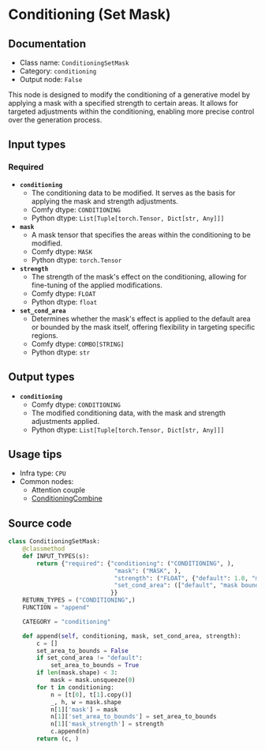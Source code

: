 # Conditioning (Set Mask)
## Documentation
- Class name: `ConditioningSetMask`
- Category: `conditioning`
- Output node: `False`

This node is designed to modify the conditioning of a generative model by applying a mask with a specified strength to certain areas. It allows for targeted adjustments within the conditioning, enabling more precise control over the generation process.
## Input types
### Required
- **`conditioning`**
    - The conditioning data to be modified. It serves as the basis for applying the mask and strength adjustments.
    - Comfy dtype: `CONDITIONING`
    - Python dtype: `List[Tuple[torch.Tensor, Dict[str, Any]]]`
- **`mask`**
    - A mask tensor that specifies the areas within the conditioning to be modified.
    - Comfy dtype: `MASK`
    - Python dtype: `torch.Tensor`
- **`strength`**
    - The strength of the mask's effect on the conditioning, allowing for fine-tuning of the applied modifications.
    - Comfy dtype: `FLOAT`
    - Python dtype: `float`
- **`set_cond_area`**
    - Determines whether the mask's effect is applied to the default area or bounded by the mask itself, offering flexibility in targeting specific regions.
    - Comfy dtype: `COMBO[STRING]`
    - Python dtype: `str`
## Output types
- **`conditioning`**
    - Comfy dtype: `CONDITIONING`
    - The modified conditioning data, with the mask and strength adjustments applied.
    - Python dtype: `List[Tuple[torch.Tensor, Dict[str, Any]]]`
## Usage tips
- Infra type: `CPU`
- Common nodes:
    - Attention couple
    - [ConditioningCombine](../../Comfy/Nodes/ConditioningCombine.md)



## Source code
```python
class ConditioningSetMask:
    @classmethod
    def INPUT_TYPES(s):
        return {"required": {"conditioning": ("CONDITIONING", ),
                              "mask": ("MASK", ),
                              "strength": ("FLOAT", {"default": 1.0, "min": 0.0, "max": 10.0, "step": 0.01}),
                              "set_cond_area": (["default", "mask bounds"],),
                             }}
    RETURN_TYPES = ("CONDITIONING",)
    FUNCTION = "append"

    CATEGORY = "conditioning"

    def append(self, conditioning, mask, set_cond_area, strength):
        c = []
        set_area_to_bounds = False
        if set_cond_area != "default":
            set_area_to_bounds = True
        if len(mask.shape) < 3:
            mask = mask.unsqueeze(0)
        for t in conditioning:
            n = [t[0], t[1].copy()]
            _, h, w = mask.shape
            n[1]['mask'] = mask
            n[1]['set_area_to_bounds'] = set_area_to_bounds
            n[1]['mask_strength'] = strength
            c.append(n)
        return (c, )

```
